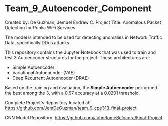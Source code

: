 # Team_9_Autoencoder_Component

Created by: De Guzman, Jemuel Endrew C.
Project Title: Anomalous Packet Detection for Public WiFi Services

The model is intended to be used for detecting anomalies in Network Traffic Data, specifically DDos attacks.

This repository contains the Jupyter Notebook that was used to train and test 3 Autoencoder structures for the project. These architectures are:
- Simple Autoencoder
- Variational Autoencoder (VAE)
- Deep Recurrent Autoencoder (DRAE)

Based on the training and evaluation, the **Simple Autoencoder** performed the best among the 3, with a 0.97 accuracy at a 0.0201 threshold.

Complete Project's Repository located at: https://github.com/JemDeGuzman/team_9_cpe313_final_project

CNN Model Repository: https://github.com/JohnRomeBelocora/Final-Project
